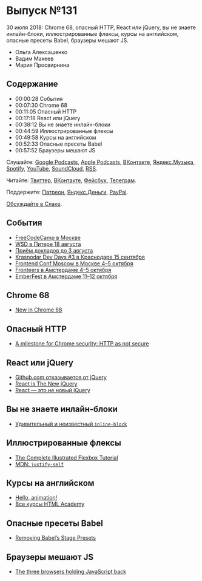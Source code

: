 # Выпуск №131

30 июля 2018: Chrome 68, опасный HTTP, React или jQuery, вы не знаете инлайн-блоки, иллюстрированные флексы, курсы на английском, опасные пресеты Babel, браузеры мешают JS.

- Ольга Алексашенко
- Вадим Макеев
- Мария Просвирнина

## Содержание

- 00:00:28 События
- 00:07:30 Chrome 68
- 00:11:05 Опасный HTTP
- 00:17:18 React или jQuery
- 00:38:12 Вы не знаете инлайн-блоки
- 00:44:59 Иллюстрированные флексы
- 00:49:58 Курсы на английском
- 00:52:33 Опасные пресеты Babel
- 00:57:52 Браузеры мешают JS

Слушайте: [Google Podcasts](https://podcasts.google.com/?feed=aHR0cHM6Ly93ZWItc3RhbmRhcmRzLnJ1L3BvZGNhc3QvZmVlZC8), [Apple Podcasts](https://podcasts.apple.com/podcast/id1080500016), [ВКонтакте](https://vk.com/podcasts-32017543), [Яндекс.Музыка](https://music.yandex.ru/album/6245956), [Spotify](https://open.spotify.com/show/3rzAcADjpBpXt73L0epTjV), [YouTube](https://www.youtube.com/playlist?list=PLMBnwIwFEFHcwuevhsNXkFTcadeX5R1Go), [SoundCloud](https://soundcloud.com/web-standards), [RSS](https://web-standards.ru/podcast/feed/).

Читайте: [Твиттер](https://twitter.com/webstandards_ru), [ВКонтакте](https://vk.com/webstandards_ru), [Фейсбук](https://www.facebook.com/webstandardsru), [Телеграм](https://t.me/webstandards_ru).

Поддержите: [Патреон](https://www.patreon.com/webstandards_ru), [Яндекс.Деньги](https://money.yandex.ru/to/41001119329753), [PayPal](https://www.paypal.me/pepelsbey).

[Обсуждайте в Слаке](http://slack.web-standards.ru/).

## События

- [FreeCodeCamp в Москве](https://www.facebook.com/groups/free.code.camp.moscow/)
- [WSD в Питере 18 августа](https://wsd.events/2018/08/18/)
- [Приём докладов до 3 августа](https://docs.google.com/forms/d/e/1FAIpQLScYBcHZrsLVtJVHe_CAiIkjFVy9L3uoPGfrNd-va6FVzUAndw/viewform)
- [Krasnodar Dev Days #3 в Краснодаре 15 сентября](https://krddevdays.ru/)
- [Frontend Conf Moscow в Москве 4–5 октября](https://habr.com/p/417457/)
- [Fronteers в Амстердаме 4–5 октября](https://fronteers.nl/congres/2018)
- [EmberFest в Амстердаме 11–12 октября](https://emberfest.eu/)

## Chrome 68

- [New in Chrome 68](https://developers.google.com/web/updates/2018/07/nic68)

## Опасный HTTP

- [A milestone for Chrome security: HTTP as not secure](https://www.blog.google/products/chrome/milestone-chrome-security-marking-http-not-secure/)

## React или jQuery

- [Github.com отказывается от jQuery](https://habr.com/post/418257/)
- [React is The New jQuery](https://medium.com/p/64ae6d468358)
- [React — это не новый jQuery](https://medium.com/p/5825b3269d2c)

## Вы не знаете инлайн-блоки

- [Удивительный и неизвестный `inline-block`](http://css-live.ru/articles-css/udivitelnyj-i-neizvestnyj-inline-block.html)

## Иллюстрированные флексы

- [The Complete Illustrated Flexbox Tutorial](https://medium.com/p/d35c085dbf35)
- [MDN: `justify-self`](https://developer.mozilla.org/en-US/docs/Web/CSS/justify-self)

## Курсы на английском

- [Hello, animation!](https://css-animations.io/)
- [Все курсы HTML Academy](https://htmlacademy.ru/courses/)

## Опасные пресеты Babel

- [Removing Babel’s Stage Presets](https://babeljs.io/blog/2018/07/27/removing-babels-stage-presets)

## Браузеры мешают JS

- [The three browsers holding JavaScript back](https://twitter.com/jamiebuilds/status/1022568918949408768)

